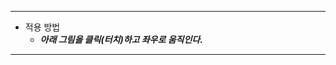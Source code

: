 ___

-  적용 방법
   - **_아래 그림을 클릭(터치)하고 좌우로 움직인다._**

<script src="{{ site.baseurl }}/dev/dist/gengine.js"></script>
<script>
    const EdgeImageWindow = gengine.default.common.rendering.core.window.EdgeImageWindow;
    let container;
    let imageWindow;
    let image;
    let windowRatio = 1;
    window.addEventListener('load', function() {
        container = document.getElementById("gl_container");
        imageWindow = new EdgeImageWindow(container);
        imageWindow.initialize(container.clientWidth, container.clientWidth * windowRatio);
        image = new Image();
        image.src = '{{ site.baseurl }}/img/about-bg.jpg';
        image.addEventListener('load', function() {
            windowRatio = image.height / image.width;
            imageWindow.setSize(container.clientWidth, container.clientWidth * windowRatio);
            imageWindow.setImage(image);
        });
    })
    window.addEventListener('resize', function() {
        if(!image) return;
        imageWindow.setSize(container.clientWidth, container.clientWidth * windowRatio);
    });
</script>
<body>
    <div id="gl_container" style="width: 100%"></div>
</body>

___